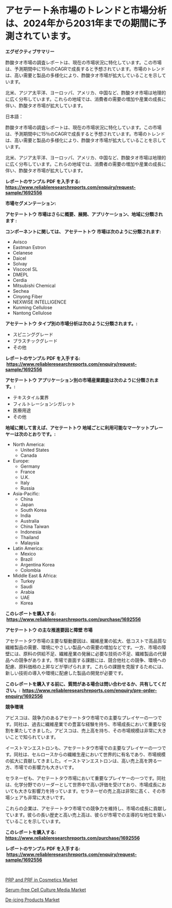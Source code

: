 <p><h1>アセテート糸市場のトレンドと市場分析は、2024年から2031年までの期間に予測されています。</h1></p><p><strong>エグゼクティブサマリー</strong></p>
<p><p>酢酸タオ市場の調査レポートは、現在の市場状況に特化しています。この市場は、予測期間中に15％のCAGRで成長すると予想されています。市場のトレンドは、高い需要と製品の多様化により、酢酸タオ市場が拡大していることを示しています。</p><p>北米、アジア太平洋、ヨーロッパ、アメリカ、中国など、酢酸タオ市場は地理的に広く分布しています。これらの地域では、消費者の需要の増加や産業の成長に伴い、酢酸タオ市場が拡大しています。</p><p>日本語：</p><p>酢酸タオ市場の調査レポートは、現在の市場状況に特化しています。この市場は、予測期間中に15％のCAGRで成長すると予想されています。市場のトレンドは、高い需要と製品の多様化により、酢酸タオ市場が拡大していることを示しています。</p><p>北米、アジア太平洋、ヨーロッパ、アメリカ、中国など、酢酸タオ市場は地理的に広く分布しています。これらの地域では、消費者の需要の増加や産業の成長に伴い、酢酸タオ市場が拡大しています。</p></p>
<p><strong>レポートのサンプル PDF を入手する: <a href="https://www.reliableresearchreports.com/enquiry/request-sample/1692556">https://www.reliableresearchreports.com/enquiry/request-sample/1692556</a></strong></p>
<p><strong>市場セグメンテーション:</strong></p>
<p><strong> アセテートトウ 市場はさらに概要、展開、アプリケーション、地域に分類されます :</strong></p>
<p><strong>コンポーネントに関しては、 アセテートトウ 市場は次のように分類されます: &nbsp;</strong></p>
<p><ul><li>Avisco</li><li>Eastman Estron</li><li>Celanese</li><li>Daicel</li><li>Solvay</li><li>Viscocel SL</li><li>DMEPL</li><li>Cerdia</li><li>Mitsubishi Chemical</li><li>Sechea</li><li>Cinyong Fiber</li><li>NEXWISE INTELLIGENCE</li><li>Kunming Cellulose</li><li>Nantong Cellulose</li></ul></p>
<p><strong> アセテートトウ タイプ別の市場分析は次のように分類されます。:</strong></p>
<p><ul><li>スピニンググレード</li><li>プラスチックグレード</li><li>その他</li></ul></p>
<p><strong>レポートのサンプル PDF を入手する: &nbsp;<a href="https://www.reliableresearchreports.com/enquiry/request-sample/1692556">https://www.reliableresearchreports.com/enquiry/request-sample/1692556</a></strong></p>
<p><strong> アセテートトウ アプリケーション別の市場産業調査は次のように分類されます。:</strong></p>
<p><ul><li>テキスタイル業界</li><li>フィルトレーションシガレット</li><li>医療用途</li><li>その他</li></ul></p>
<p><strong>地域に関して言えば、アセテートトウ 地域ごとに利用可能なマーケットプレーヤーは次のとおりです。:</strong></p>
<p><ul>
    <li>
        North America:
        <ul>
            <li>United States</li>
            <li>Canada</li>
        </ul>
    </li>
    <li>
        Europe:
        <ul>
            <li>Germany</li>
            <li>France</li>
            <li>U.K.</li>
            <li>Italy</li>
            <li>Russia</li>
        </ul>
    </li>
    <li>
        Asia-Pacific:
        <ul>
            <li>China</li>
            <li>Japan</li>
            <li>South Korea</li>
            <li>India</li>
            <li>Australia</li>
            <li>China Taiwan</li>
            <li>Indonesia</li>
            <li>Thailand</li>
            <li>Malaysia</li>
        </ul>
    </li>
    <li>
        Latin America:
        <ul>
            <li>Mexico</li>
            <li>Brazil</li>
            <li>Argentina Korea</li>
            <li>Colombia</li>
        </ul>
    </li>
    <li>
        Middle East & Africa:
        <ul>
            <li>Turkey</li>
            <li>Saudi</li>
            <li>Arabia</li>
            <li>UAE</li>
            <li>Korea</li>
        </ul>
    </li>
    </ul></p>
<p><strong>このレポートを購入する: &nbsp;<a href="https://www.reliableresearchreports.com/purchase/1692556">https://www.reliableresearchreports.com/purchase/1692556</a></strong></p>
<p><strong>アセテートトウ の主な推進要因と障壁 市場</strong></p>
<p><p>アセテートタウ市場の主要な駆動要因は、繊維産業の拡大、低コストで高品質な繊維製品の需要、環境にやさしい製品への需要の増加などです。一方、市場の障壁には、原料の供給不足、繊維産業の発展に必要な技術の不足、繊維製品の代替品への競争があります。市場で直面する課題には、競合他社との競争、環境への配慮、原料価格の上昇などが挙げられます。これらの課題を克服するためには、新しい技術の導入や環境に配慮した製品の開発が必要です。</p></p>
<p><strong>このレポートを購入する前に、質問がある場合は問い合わせるか、共有してください。:&nbsp; <a href="https://www.reliableresearchreports.com/enquiry/pre-order-enquiry/1692556">https://www.reliableresearchreports.com/enquiry/pre-order-enquiry/1692556</a></strong></p>
<p><strong>競争環境</strong></p>
<p><p>アビスコは、競争力のあるアセテートタウ市場での主要なプレイヤーの一つです。同社は、過去に繊維産業での豊富な経験を持ち、市場成長において重要な役割を果たしてきました。アビスコは、売上高を持ち、その市場規模は非常に大きいことで知られています。</p><p>イーストマンエストロンも、アセテートタウ市場での主要なプレイヤーの一つです。同社は、セルロースからの繊維生産において世界的に有名であり、市場規模の拡大に貢献してきました。イーストマンエストロンは、高い売上高を誇る一方、市場での影響力も大きいです。</p><p>セラネーゼも、アセテートタウ市場において重要なプレイヤーの一つです。同社は、化学分野でのリーダーとして世界中で高い評価を受けており、市場成長においても大きな影響力を持っています。セラネーゼの売上高は非常に高く、その市場シェアも非常に大きいです。</p><p>これらの企業は、アセテートタウ市場での競争力を維持し、市場の成長に貢献しています。彼らの長い歴史と高い売上高は、彼らが市場での主導的な地位を築いていることを示しています。</p></p>
<p><strong>このレポートを購入する: &nbsp; <a href="https://www.reliableresearchreports.com/purchase/1692556">https://www.reliableresearchreports.com/purchase/1692556</a></strong></p>
<p><strong>レポートのサンプル PDF を入手する: &nbsp;<a href="https://www.reliableresearchreports.com/enquiry/request-sample/1692556">https://www.reliableresearchreports.com/enquiry/request-sample/1692556</a></strong><strong></strong></p>
<p>&nbsp;</p>
<p><p><a href="https://github.com/luckyshygirl/Market-Research-Report-List-3/blob/main/prp-and-prf-in-cosmetics-market.md">PRP and PRF in Cosmetics Market</a></p><p><a href="https://github.com/markusgodoy/Market-Research-Report-List-2/blob/main/serum-free-cell-culture-media-market.md">Serum-free Cell Culture Media Market</a></p><p><a href="https://github.com/arionmp/Market-Research-Report-List-2/blob/main/de-icing-products-market.md">De-icing Products Market</a></p></p>